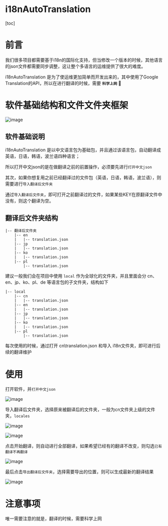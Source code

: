 # i18nAutoTranslation

[toc]

# 前言

我们很多项目都需要基于i18n的国际化支持，但当修改一个版本的时候，其他语言的json文件都需要同步调整，这让整个多语言的运维提供了很大的难度。

i18nAutoTranslation 是为了使运维更加简单而开发出来的，其中使用了Google Translation的API，所以在进行翻译的时候，需要 **`科学上网`** 🚩

# 软件基础结构和文件文件夹框架

![image](https://user-images.githubusercontent.com/38025067/229268641-151adf97-2cd6-4eaf-b5b1-792b2b5a7ada.png)


## 软件基础说明

i18nAutoTranslation 是以中文语言包为基础包，并且通过该语言包，自动翻译成英语，日语，韩语，波兰语四种语言；

所以打开中文json的是在做翻译之前的前置操作，必须要先进行`打开中文json`

其次，如果你想复用之前已经翻译过的文件包（英语，日语，韩语，波兰语），则需要进行`导入翻译后文件夹`

通过`导入翻译后文件夹`，即可打开之前翻译过的文件，如果某些KEY在原翻译文件中没有，则这个翻译为空。

## 翻译后文件夹结构

```
|-- 翻译后文件夹
    |-- en
    |   |-- translation.json
    |-- jp
    |   |-- translation.json
    |-- ko
    |   |-- translation.json
    |-- pl
        |-- translation.json

```

建议一般我们会在项目中使用 `local` 作为全球化的文件夹，并且里面会分 cn、en、jp、ko、pl、de 等语言包的子文件夹，结构如下

``` 
|-- local
    |-- cn
    |   |-- translation.json
    |-- en
    |   |-- translation.json
    |-- jp
    |   |-- translation.json
    |-- ko
    |   |-- translation.json
    |-- pl
        |-- translation.json

```

每次使用的时候，通过打开 cn\translation.json 和导入 i18n文件夹，即可进行后续的翻译维护

# 使用

打开软件，并`打开中文json`

![image](https://user-images.githubusercontent.com/38025067/229268650-f0f2e264-7373-42e3-b36a-d4ed30513614.png)


导入翻译后文件夹，选择原来被翻译后的文件夹，一般为cn文件夹上级的文件夹，`locales`

![image](https://user-images.githubusercontent.com/38025067/229268661-0ec6f415-01cd-4035-a349-f15de73dcbda.png)

![image](https://user-images.githubusercontent.com/38025067/229268668-99840710-10cb-42c8-87cb-0064f78e96c9.png)


点击开始翻译，则自动进行全部翻译，如果希望已经有的翻译不改变，则勾选`已有翻译不再翻译`

![image](https://user-images.githubusercontent.com/38025067/229268674-f936b543-f653-41f7-a9e8-bb16e23b4877.png)

最后点击`导出翻译后文件夹`，选择需要导出的位置，则可以生成最新的翻译结果

![image](https://user-images.githubusercontent.com/38025067/229268676-b5f21e84-9553-4ca7-a30c-d2f6668ad3ea.png)

# 注意事项

唯一需要注意的就是，翻译的时候，需要科学上网
